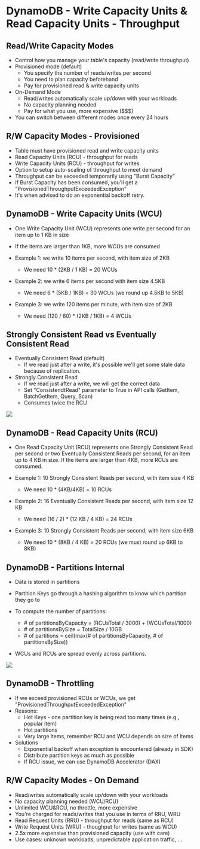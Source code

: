 # DynamoDB - Write Capacity Units & Read Capacity Units - Throughput

## Read/Write Capacity Modes

- Control how you manage your table's capacity (read/write throughput)
- Provisioned mode (default)
    - You specify the number of reads/writes per second
    - You need to plan capacity beforehand
    - Pay for provisioned read & write capacity units
- On-Demand Mode
    - Read/writes automatically scale up/down with your workloads
    - No capacity planning needed
    - Pay for what you use, more expensive ($$$)
- You can switch between different modes once every 24 hours

## R/W Capacity Modes - Provisioned

- Table must have provisioned read and write capacity units
- Read Capacity Units (RCU) - throughput for reads
- Write Capacity Units (RCU) - throughput for writes
- Option to setup auto-scaling of throughput to meet demand
- Throughput can be exceeded temporarily using "Burst Capacity"
- If Burst Capacity has been consumed, you'll get a "ProvisionedThroughputExceededException"
- It's when advised to do an exponential backoff retry.

## DynamoDB - Write Capacity Units (WCU)

- One Write Capacity Unit (WCU) represents one write per second for an item up to 1 KB in size
- If the items are larger than 1KB, more WCUs are consumed

- Example 1: we write 10 items per second, with item size of 2KB
    - We need 10 * (2KB / 1 KB) = 20 WCUs
- Example 2: we write 6 items per second with item size 4.5KB
    - We need 6 * (5KB / 1KB) = 30 WCUs (we round up 4.5KB to 5KB)
- Example 3: we write 120 items per minute, with item size of 2KB
    - We need (120 / 60) * (2KB / 1KB) = 4 WCUs

## Strongly Consistent Read vs Eventually Consistent Read
- Eventually Consistent Read (default)
    - If we read just after a write, it's possible we'll get some stale data because of replication.
- Strongly Consistent Read
    - If we read just after a write, we will get the correct data
    - Set "ConsistendtRead" parameter to True in API calls (GetItem, BatchGetItem, Query, Scan)
    - Consumes twice the RCU

![](2022-05-17-07-06-00.png)

## DynamoDB - Read Capacity Units (RCU)

- One Read Capacity Unit (RCU) represents one Strongly Consistent Read per second or two Eventually Consistent Reads per second, for an item up to 4 KB in size. If the items are larger than 4KB, more RCUs are consumed.

- Example 1: 10 Strongly Consistent Reads per second, with item size 4 KB
    - We need 10 * (4KB/4KB) = 10 RCUs
- Example 2: 16 Eventually Consistent Reads per second, with item size 12 KB
    - We need (16 / 2) * (12 KB / 4 KB) = 24 RCUs
- Example 3: 10 Strongly Consistent Reads per second, with item size 6KB
    - We need 10 * (8KB / 4 KB) = 20 RCUs (we must round up 6KB to 8KB)

## DynamoDB - Partitions Internal

- Data is stored in partitions
- Partition Keys go through a hashing algorithm to know which partition they go to
- To compute the number of partitions:
    - \# of partitionsByCapacity = (RCUsTotal / 3000) + (WCUsTotal/1000)
    - \# of partitionsBySize = TotalSize / 10GB
    - \# of partitions = ceil(max(\# of partitionsByCapacity, \# of partitionsBySize))

- WCUs and RCUs are spread evenly across partitions.

![](2022-05-17-07-12-47.png)

## DynamoDB - Throttling

- If we exceed provisioned RCUs or WCUs, we get "ProvisionedThroughputExceededException"
- Reasons:
    - Hot Keys - one partition key is being read too many times (e.g., popular item)
    - Hot partitions
    - Very large items, remember RCU and WCU depends on size of items
- Solutions
    - Exponential backoff when exception is encountered (already in SDK)
    - Distribute partition keys as much as possible
    - If RCU issue, we can use DynamoDB Accelerator (DAX)

## R/W Capacity Modes - On Demand

- Read/writes automatically scale up/down with your workloads
- No capacity planning needed (WCU/RCU)
- Unlimited WCU&RCU, no throttle, more expensive
- You're charged for reads/writes that you use in terms of RRU, WRU
- Read Request Units (RRU) - throughput for reads (same as RCU)
- Write Request Units (WRU) - thoughput for writes (same as WCU)
- 2.5x more expensive than provisioned capacity (use with care)
- Use cases: unknown workloads, unpredictable application traffic, ...